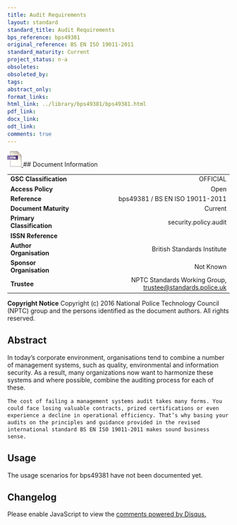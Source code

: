 ```yaml
---
title: Audit Requirements
layout: standard
standard_title: Audit Requirements
bps_reference: bps49381
original_reference: BS EN ISO 19011-2011
standard_maturity: Current
project_status: n-a
obsoletes: 
obsoleted_by: 
tags: 
abstract_only:
format_links:
html_link: ../library/bps49381/bps49381.html
pdf_link: 
docx_link: 
odt_link: 
comments: true
---
```



<a target="_blank" href="../library/bps49381/bps49381.html">
    <img src="../images/html@0.5x.png" alt="html link" title="html link" style="max-height:35px;">
</a>
## Document Information

|||
| :------- | ------: |
| **GSC Classification**     | OFFICIAL |
| **Access Policy**          | Open |
| **Reference**              | bps49381  / BS EN ISO 19011-2011  |
| **Document Maturity**      | Current |
| **Primary Classification** | security.policy.audit |
| **ISSN Reference**         |  |
| **Author Organisation**    |British Standards Institute|
| **Sponsor Organisation**   |Not Known|
| **Trustee**                | NPTC Standards Working Group, <a href="mailto:trustee@standards.police.uk?subject=bps49381 Audit Requirements">trustee@standards.police.uk |

**Copyright Notice**
Copyright (c) 2016 National Police Technology Council (NPTC) group and the persons identified as the document authors. All rights reserved.

## Abstract
In today’s corporate environment, organisations tend to combine a number of management systems, such as quality, environmental and information security. As a result, many organizations now want to harmonize these systems and where possible, combine the auditing process for each of these.
    
    The cost of failing a management systems audit takes many forms. You could face losing valuable contracts, prized certifications or even experience a decline in operational efficiency. That’s why basing your audits on the principles and guidance provided in the revised international standard BS EN ISO 19011-2011 makes sound business sense.
        
## Usage
The usage scenarios for bps49381 have not been documented yet.

## Changelog

<div id="disqus_thread"></div>
<script>

/**
*  RECOMMENDED CONFIGURATION VARIABLES: EDIT AND UNCOMMENT THE SECTION BELOW TO INSERT DYNAMIC VALUES FROM YOUR PLATFORM OR CMS.
*  LEARN WHY DEFINING THESE VARIABLES IS IMPORTANT: https://disqus.com/admin/universalcode/#configuration-variables*/
/*
var disqus_config = function () {
this.page.url = PAGE_URL;  // Replace PAGE_URL with your page's canonical URL variable
this.page.identifier = PAGE_IDENTIFIER; // Replace PAGE_IDENTIFIER with your page's unique identifier variable
};
*/
(function() { // DON'T EDIT BELOW THIS LINE
var d = document, s = d.createElement('script');
s.src = 'https://nptcstandards.disqus.com/embed.js';
s.setAttribute('data-timestamp', +new Date());
(d.head || d.body).appendChild(s);
})();
</script>
<noscript>Please enable JavaScript to view the <a href="https://disqus.com/?ref_noscript">comments powered by Disqus.</a></noscript>


